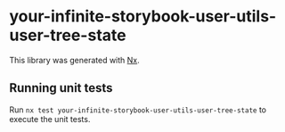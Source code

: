 # your-infinite-storybook-user-utils-user-tree-state

This library was generated with [Nx](https://nx.dev).

## Running unit tests

Run `nx test your-infinite-storybook-user-utils-user-tree-state` to execute the unit tests.
